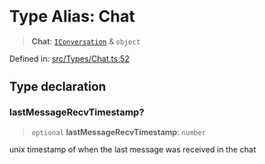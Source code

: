 # Type Alias: Chat

> **Chat**: [`IConversation`](../namespaces/proto/interfaces/IConversation.md) & `object`

Defined in: [src/Types/Chat.ts:52](https://github.com/Fokusdotid/Baileys/blob/deec6cc75a88a82eaeedf16b76aa9218b2c772e3/src/Types/Chat.ts#L52)

## Type declaration

### lastMessageRecvTimestamp?

> `optional` **lastMessageRecvTimestamp**: `number`

unix timestamp of when the last message was received in the chat
